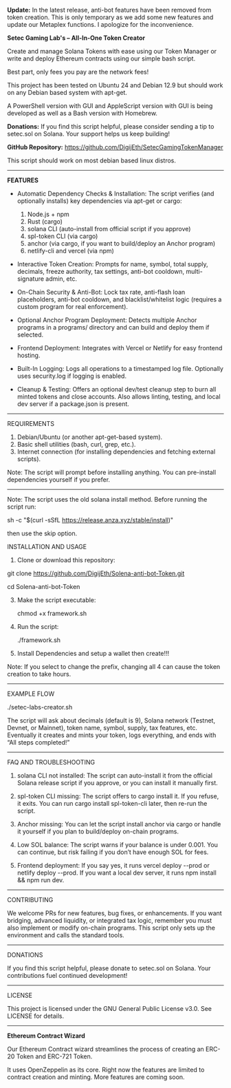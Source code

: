 **Update:** In the latest release, anti-bot features have been removed from token creation. This is only temporary as we add some new features and update our Metaplex functions. I apologize for the inconvenience.

**Setec Gaming Lab's
– All-In-One Token Creator**

Create and manage Solana Tokens with ease using our Token Manager or write and deploy Ethereum contracts using our simple bash script. 

Best part, only fees you pay are the network fees!

This project has been tested on Ubuntu 24 and Debian 12.9 but should work on any Debian based system with apt-get.

A PowerShell version with GUI and AppleScript version with GUI is being developed as well as a Bash version with Homebrew.

**Donations:** If you find this script helpful, please consider sending a tip to setec.sol on Solana. Your support helps us keep building!

**GitHub Repository:** https://github.com/DigijEth/SetecGamingTokenManager

This script should work on most debian based linux distros.

------------------------------------------------------------------

**FEATURES**

- Automatic Dependency Checks & Installation:
  The script verifies (and optionally installs) key dependencies via apt-get or cargo:
  1. Node.js + npm
  2. Rust (cargo)
  3. solana CLI (auto-install from official script if you approve)
  4. spl-token CLI (via cargo)
  5. anchor (via cargo, if you want to build/deploy an Anchor program)
  6. netlify-cli and vercel (via npm)

- Interactive Token Creation:
  Prompts for name, symbol, total supply, decimals, freeze authority, tax settings, anti-bot cooldown, multi-signature admin, etc.

- On-Chain Security & Anti-Bot:
  Lock tax rate, anti-flash loan placeholders, anti-bot cooldown, and blacklist/whitelist logic (requires a custom program for real enforcement).

- Optional Anchor Program Deployment:
  Detects multiple Anchor programs in a programs/ directory and can build and deploy them if selected.

- Frontend Deployment:
  Integrates with Vercel or Netlify for easy frontend hosting.

- Built-In Logging:
  Logs all operations to a timestamped log file. Optionally uses security.log if logging is enabled.

- Cleanup & Testing:
  Offers an optional dev/test cleanup step to burn all minted tokens and close accounts. Also allows linting, testing, and local dev server if a package.json is present.

------------------------------------------------------------------

REQUIREMENTS

1. Debian/Ubuntu (or another apt-get-based system).
2. Basic shell utilities (bash, curl, grep, etc.).
3. Internet connection (for installing dependencies and fetching external scripts).

Note: The script will prompt before installing anything. You can pre-install dependencies yourself if you prefer.

------------------------------------------------------------------

Note: The script uses the old solana install method. Before running the script run:

sh -c "$(curl -sSfL https://release.anza.xyz/stable/install)"

then use the skip option.

INSTALLATION AND USAGE

1. Clone or download this repository:
   
git clone https://github.com/DigijEth/Solena-anti-bot-Token.git

cd Solena-anti-bot-Token

3. Make the script executable:
   
    chmod +x framework.sh

5. Run the script:

    ./framework.sh

7. Install Dependencies and setup a wallet then create!!!

Note: If you select to change  the prefix, changing all 4 can cause the token creation to take hours.


------------------------------------------------------------------

EXAMPLE FLOW

./setec-labs-creator.sh

The script will ask about decimals (default is 9), Solana network (Testnet, Devnet, or Mainnet), token name, symbol, supply, tax features, etc. Eventually it creates and mints your token, logs everything, and ends with “All steps completed!”

------------------------------------------------------------------

FAQ AND TROUBLESHOOTING

1. solana CLI not installed:
   The script can auto-install it from the official Solana release script if you approve, or you can install it manually first.

2. spl-token CLI missing:
   The script offers to cargo install it. If you refuse, it exits. You can run cargo install spl-token-cli later, then re-run the script.

3. Anchor missing:
   You can let the script install anchor via cargo or handle it yourself if you plan to build/deploy on-chain programs.

4. Low SOL balance:
   The script warns if your balance is under 0.001. You can continue, but risk failing if you don’t have enough SOL for fees.

5. Frontend deployment:
   If you say yes, it runs vercel deploy --prod or netlify deploy --prod. If you want a local dev server, it runs npm install && npm run dev.

------------------------------------------------------------------

CONTRIBUTING

We welcome PRs for new features, bug fixes, or enhancements. If you want bridging, advanced liquidity, or integrated tax logic, remember you must also implement or modify on-chain programs. This script only sets up the environment and calls the standard tools.

------------------------------------------------------------------

DONATIONS

If you find this script helpful, please donate to setec.sol on Solana. Your contributions fuel continued development!

------------------------------------------------------------------

LICENSE

This project is licensed under the GNU General Public License v3.0. See LICENSE for details.

-----------------------------------

**Ethereum Contract Wizard**

Our Ethereum Contract wizard streamlines the process of creating an ERC-20 Token and ERC-721 Token.

It uses OpenZeppelin as its core. Right now the features are limited to contract creation and minting. More features are coming soon.
